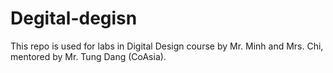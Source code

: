 # Degital-degisn
This repo is used for labs in Digital Design course by Mr. Minh and Mrs. Chi, mentored by Mr. Tung Dang (CoAsia).
